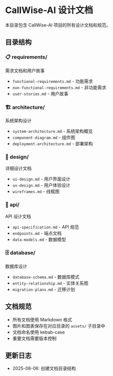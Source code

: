 # CallWise-AI 设计文档

本目录包含 CallWise-AI 项目的所有设计文档和规范。

## 目录结构

### 📋 requirements/
需求文档和用户故事
- `functional-requirements.md` - 功能需求
- `non-functional-requirements.md` - 非功能需求
- `user-stories.md` - 用户故事

### 🏗️ architecture/
系统架构设计
- `system-architecture.md` - 系统架构概览
- `component-diagram.md` - 组件图
- `deployment-architecture.md` - 部署架构

### 🎨 design/
详细设计文档
- `ui-design.md` - 用户界面设计
- `ux-design.md` - 用户体验设计
- `wireframes.md` - 线框图

### 🔌 api/
API 设计文档
- `api-specification.md` - API 规范
- `endpoints.md` - 端点文档
- `data-models.md` - 数据模型

### 🗄️ database/
数据库设计
- `database-schema.md` - 数据库模式
- `entity-relationship.md` - 实体关系图
- `migration-plans.md` - 迁移计划

## 文档规范

- 所有文档使用 Markdown 格式
- 图片和图表保存在对应目录的 `assets/` 子目录中
- 文档命名使用 kebab-case
- 重要文档需要版本控制

## 更新日志

- 2025-08-06: 创建文档目录结构 